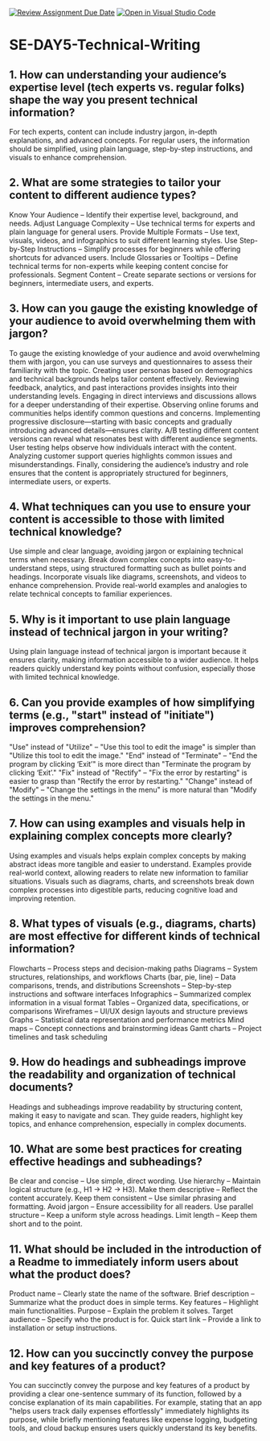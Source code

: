 [![Review Assignment Due Date](https://classroom.github.com/assets/deadline-readme-button-22041afd0340ce965d47ae6ef1cefeee28c7c493a6346c4f15d667ab976d596c.svg)](https://classroom.github.com/a/zsAR-pyY)
[![Open in Visual Studio Code](https://classroom.github.com/assets/open-in-vscode-2e0aaae1b6195c2367325f4f02e2d04e9abb55f0b24a779b69b11b9e10269abc.svg)](https://classroom.github.com/online_ide?assignment_repo_id=18493285&assignment_repo_type=AssignmentRepo)
# SE-DAY5-Technical-Writing
## 1. How can understanding your audience’s expertise level (tech experts vs. regular folks) shape the way you present technical information?
For tech experts, content can include industry jargon, in-depth explanations, and advanced concepts. For regular users, the information should be simplified, using plain language, step-by-step instructions, and visuals to enhance comprehension.

## 2. What are some strategies to tailor your content to different audience types?
Know Your Audience – Identify their expertise level, background, and needs.
Adjust Language Complexity – Use technical terms for experts and plain language for general users.
Provide Multiple Formats – Use text, visuals, videos, and infographics to suit different learning styles.
Use Step-by-Step Instructions – Simplify processes for beginners while offering shortcuts for advanced users.
Include Glossaries or Tooltips – Define technical terms for non-experts while keeping content concise for professionals.
Segment Content – Create separate sections or versions for beginners, intermediate users, and experts.

## 3. How can you gauge the existing knowledge of your audience to avoid overwhelming them with jargon?
To gauge the existing knowledge of your audience and avoid overwhelming them with jargon, you can use surveys and questionnaires to assess their familiarity with the topic. Creating user personas based on demographics and technical backgrounds helps tailor content effectively. Reviewing feedback, analytics, and past interactions provides insights into their understanding levels. Engaging in direct interviews and discussions allows for a deeper understanding of their expertise. Observing online forums and communities helps identify common questions and concerns. Implementing progressive disclosure—starting with basic concepts and gradually introducing advanced details—ensures clarity. A/B testing different content versions can reveal what resonates best with different audience segments. User testing helps observe how individuals interact with the content. Analyzing customer support queries highlights common issues and misunderstandings. Finally, considering the audience’s industry and role ensures that the content is appropriately structured for beginners, intermediate users, or experts.

## 4. What techniques can you use to ensure your content is accessible to those with limited technical knowledge?
Use simple and clear language, avoiding jargon or explaining technical terms when necessary. 
Break down complex concepts into easy-to-understand steps, using structured formatting such as bullet points and headings. Incorporate visuals like diagrams, screenshots, and videos to enhance comprehension. 
Provide real-world examples and analogies to relate technical concepts to familiar experiences. 

## 5. Why is it important to use plain language instead of technical jargon in your writing?
Using plain language instead of technical jargon is important because it ensures clarity, making information accessible to a wider audience. It helps readers quickly understand key points without confusion, especially those with limited technical knowledge. 

## 6. Can you provide examples of how simplifying terms (e.g., "start" instead of "initiate") improves comprehension?
"Use" instead of "Utilize" – "Use this tool to edit the image" is simpler than "Utilize this tool to edit the image."
"End" instead of "Terminate" – "End the program by clicking ‘Exit’" is more direct than "Terminate the program by clicking ‘Exit’."
"Fix" instead of "Rectify" – "Fix the error by restarting" is easier to grasp than "Rectify the error by restarting."
"Change" instead of "Modify" – "Change the settings in the menu" is more natural than "Modify the settings in the menu."

## 7. How can using examples and visuals help in explaining complex concepts more clearly?
Using examples and visuals helps explain complex concepts by making abstract ideas more tangible and easier to understand. Examples provide real-world context, allowing readers to relate new information to familiar situations. Visuals such as diagrams, charts, and screenshots break down complex processes into digestible parts, reducing cognitive load and improving retention. 

## 8. What types of visuals (e.g., diagrams, charts) are most effective for different kinds of technical information?
Flowcharts – Process steps and decision-making paths
Diagrams – System structures, relationships, and workflows
Charts (bar, pie, line) – Data comparisons, trends, and distributions
Screenshots – Step-by-step instructions and software interfaces
Infographics – Summarized complex information in a visual format
Tables – Organized data, specifications, or comparisons
Wireframes – UI/UX design layouts and structure previews
Graphs – Statistical data representation and performance metrics
Mind maps – Concept connections and brainstorming ideas
Gantt charts – Project timelines and task scheduling

## 9. How do headings and subheadings improve the readability and organization of technical documents?
Headings and subheadings improve readability by structuring content, making it easy to navigate and scan. They guide readers, highlight key topics, and enhance comprehension, especially in complex documents.

## 10. What are some best practices for creating effective headings and subheadings?
Be clear and concise – Use simple, direct wording.
Use hierarchy – Maintain logical structure (e.g., H1 → H2 → H3).
Make them descriptive – Reflect the content accurately.
Keep them consistent – Use similar phrasing and formatting.
Avoid jargon – Ensure accessibility for all readers.
Use parallel structure – Keep a uniform style across headings.
Limit length – Keep them short and to the point.

## 11. What should be included in the introduction of a Readme to immediately inform users about what the product does?
Product name – Clearly state the name of the software.
Brief description – Summarize what the product does in simple terms.
Key features – Highlight main functionalities.
Purpose – Explain the problem it solves.
Target audience – Specify who the product is for.
Quick start link – Provide a link to installation or setup instructions.

## 12. How can you succinctly convey the purpose and key features of a product?
You can succinctly convey the purpose and key features of a product by providing a clear one-sentence summary of its function, followed by a concise explanation of its main capabilities. For example, stating that an app "helps users track daily expenses effortlessly" immediately highlights its purpose, while briefly mentioning features like expense logging, budgeting tools, and cloud backup ensures users quickly understand its key benefits.
